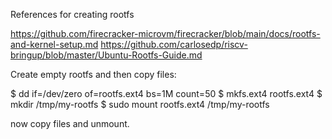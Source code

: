 References for creating rootfs

https://github.com/firecracker-microvm/firecracker/blob/main/docs/rootfs-and-kernel-setup.md
https://github.com/carlosedp/riscv-bringup/blob/master/Ubuntu-Rootfs-Guide.md

Create empty rootfs and then copy files:

$ dd if=/dev/zero of=rootfs.ext4 bs=1M count=50
$ mkfs.ext4 rootfs.ext4
$ mkdir /tmp/my-rootfs
$ sudo mount rootfs.ext4 /tmp/my-rootfs

now copy files and unmount.
